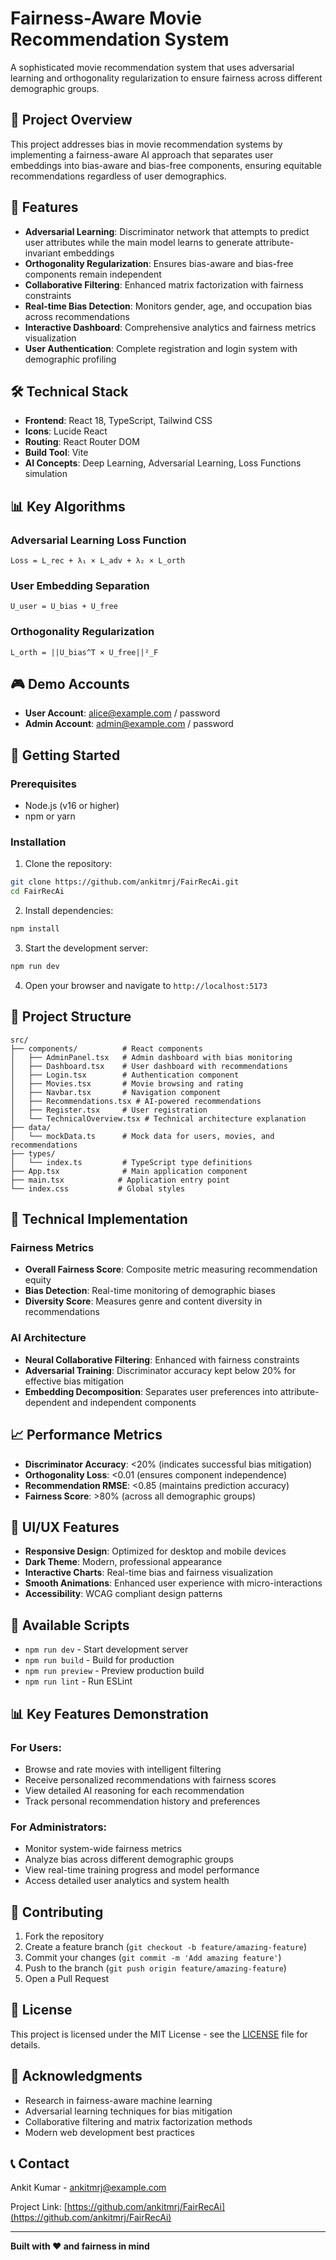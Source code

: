 # Fairness-Aware Movie Recommendation System

A sophisticated movie recommendation system that uses adversarial learning and orthogonality regularization to ensure fairness across different demographic groups.

## 🎯 Project Overview

This project addresses bias in movie recommendation systems by implementing a fairness-aware AI approach that separates user embeddings into bias-aware and bias-free components, ensuring equitable recommendations regardless of user demographics.

## 🚀 Features

- **Adversarial Learning**: Discriminator network that attempts to predict user attributes while the main model learns to generate attribute-invariant embeddings
- **Orthogonality Regularization**: Ensures bias-aware and bias-free components remain independent
- **Collaborative Filtering**: Enhanced matrix factorization with fairness constraints
- **Real-time Bias Detection**: Monitors gender, age, and occupation bias across recommendations
- **Interactive Dashboard**: Comprehensive analytics and fairness metrics visualization
- **User Authentication**: Complete registration and login system with demographic profiling

## 🛠️ Technical Stack

- **Frontend**: React 18, TypeScript, Tailwind CSS
- **Icons**: Lucide React
- **Routing**: React Router DOM
- **Build Tool**: Vite
- **AI Concepts**: Deep Learning, Adversarial Learning, Loss Functions simulation

## 📊 Key Algorithms

### Adversarial Learning Loss Function
```
Loss = L_rec + λ₁ × L_adv + λ₂ × L_orth
```

### User Embedding Separation
```
U_user = U_bias + U_free
```

### Orthogonality Regularization
```
L_orth = ||U_bias^T × U_free||²_F
```

## 🎮 Demo Accounts

- **User Account**: alice@example.com / password
- **Admin Account**: admin@example.com / password

## 🚀 Getting Started

### Prerequisites
- Node.js (v16 or higher)
- npm or yarn

### Installation

1. Clone the repository:
```bash
git clone https://github.com/ankitmrj/FairRecAi.git
cd FairRecAi
```

2. Install dependencies:
```bash
npm install
```

3. Start the development server:
```bash
npm run dev
```

4. Open your browser and navigate to `http://localhost:5173`

## 📁 Project Structure

```
src/
├── components/          # React components
│   ├── AdminPanel.tsx   # Admin dashboard with bias monitoring
│   ├── Dashboard.tsx    # User dashboard with recommendations
│   ├── Login.tsx        # Authentication component
│   ├── Movies.tsx       # Movie browsing and rating
│   ├── Navbar.tsx       # Navigation component
│   ├── Recommendations.tsx # AI-powered recommendations
│   ├── Register.tsx     # User registration
│   └── TechnicalOverview.tsx # Technical architecture explanation
├── data/
│   └── mockData.ts      # Mock data for users, movies, and recommendations
├── types/
│   └── index.ts         # TypeScript type definitions
├── App.tsx              # Main application component
├── main.tsx            # Application entry point
└── index.css           # Global styles
```

## 🔬 Technical Implementation

### Fairness Metrics
- **Overall Fairness Score**: Composite metric measuring recommendation equity
- **Bias Detection**: Real-time monitoring of demographic biases
- **Diversity Score**: Measures genre and content diversity in recommendations

### AI Architecture
- **Neural Collaborative Filtering**: Enhanced with fairness constraints
- **Adversarial Training**: Discriminator accuracy kept below 20% for effective bias mitigation
- **Embedding Decomposition**: Separates user preferences into attribute-dependent and independent components

## 📈 Performance Metrics

- **Discriminator Accuracy**: <20% (indicates successful bias mitigation)
- **Orthogonality Loss**: <0.01 (ensures component independence)
- **Recommendation RMSE**: <0.85 (maintains prediction accuracy)
- **Fairness Score**: >80% (across all demographic groups)

## 🎨 UI/UX Features

- **Responsive Design**: Optimized for desktop and mobile devices
- **Dark Theme**: Modern, professional appearance
- **Interactive Charts**: Real-time bias and fairness visualization
- **Smooth Animations**: Enhanced user experience with micro-interactions
- **Accessibility**: WCAG compliant design patterns

## 🔧 Available Scripts

- `npm run dev` - Start development server
- `npm run build` - Build for production
- `npm run preview` - Preview production build
- `npm run lint` - Run ESLint

## 📊 Key Features Demonstration

### For Users:
- Browse and rate movies with intelligent filtering
- Receive personalized recommendations with fairness scores
- View detailed AI reasoning for each recommendation
- Track personal recommendation history and preferences

### For Administrators:
- Monitor system-wide fairness metrics
- Analyze bias across different demographic groups
- View real-time training progress and model performance
- Access detailed user analytics and system health

## 🤝 Contributing

1. Fork the repository
2. Create a feature branch (`git checkout -b feature/amazing-feature`)
3. Commit your changes (`git commit -m 'Add amazing feature'`)
4. Push to the branch (`git push origin feature/amazing-feature`)
5. Open a Pull Request

## 📄 License

This project is licensed under the MIT License - see the [LICENSE](LICENSE) file for details.

## 🙏 Acknowledgments

- Research in fairness-aware machine learning
- Adversarial learning techniques for bias mitigation
- Collaborative filtering and matrix factorization methods
- Modern web development best practices

## 📞 Contact

Ankit Kumar - ankitmrj@example.com

Project Link: [https://github.com/ankitmrj/FairRecAi](https://github.com/ankitmrj/FairRecAi)

---

**Built with ❤️ and fairness in mind**